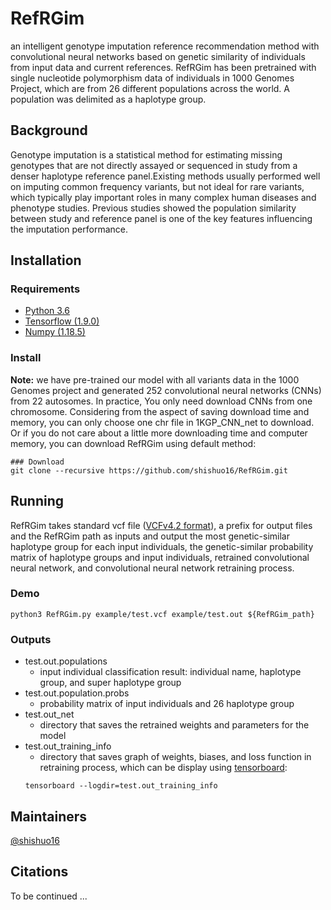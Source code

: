 # RefRGim
an intelligent genotype imputation reference recommendation method with convolutional neural networks based on genetic similarity of individuals from input data and current references. RefRGim has been pretrained with single nucleotide polymorphism data of individuals in 1000 Genomes Project, which are from 26 different populations across the world. A population was delimited as a haplotype group.
## Background
Genotype imputation is a statistical method for estimating missing genotypes that are not directly assayed or sequenced in study from a denser haplotype reference panel.Existing methods usually performed well on imputing common frequency variants, but not ideal for rare variants, which typically play important roles in many complex human diseases and phenotype studies. Previous studies showed the population similarity between study and reference panel is one of the key features influencing the imputation performance. 
## Installation
### Requirements
* [Python 3.6](https://www.python.org/downloads/)
* [Tensorflow (1.9.0)](https://www.tensorflow.org/?hl=zh-cn)
* [Numpy (1.18.5)](https://numpy.org/)
### Install
**Note:** we have pre-trained our model with all variants data in the 1000 Genomes project and generated 252 convolutional neural networks (CNNs) from 22 autosomes. In practice, You only need download CNNs from one chromosome. Considering from the aspect of saving download time and memory, you can only choose one chr file in 1KGP_CNN_net to download. Or if you do not care about a little more downloading time and computer memory, you can download RefRGim using default method:
```
### Download
git clone --recursive https://github.com/shishuo16/RefRGim.git
```
## Running 
RefRGim takes standard vcf file ([VCFv4.2 format](https://samtools.github.io/hts-specs/VCFv4.2.pdf)), a prefix for output files and the RefRGim path as inputs and output the most genetic-similar haplotype group for each input individuals, the genetic-similar probability matrix of haplotype groups and input individuals, retrained convolutional neural network, and convolutional neural network retraining process.
### Demo
```
python3 RefRGim.py example/test.vcf example/test.out ${RefRGim_path}
```
### Outputs 
- test.out.populations
    - input individual classification result: individual name, haplotype group, and super haplotype group
- test.out.population.probs
    - probability matrix of input individuals and 26 haplotype group
- test.out_net
    - directory that saves the retrained weights and parameters for the model
- test.out_training_info
    - directory that saves graph of weights, biases, and loss function in retraining process, which can be display using [tensorboard](https://www.tensorflow.org/tensorboard?hl=zh-cn):
    ```
    tensorboard --logdir=test.out_training_info
    ```
## Maintainers
[@shishuo16](https://github.com/shishuo16)
## Citations
To be continued ...

